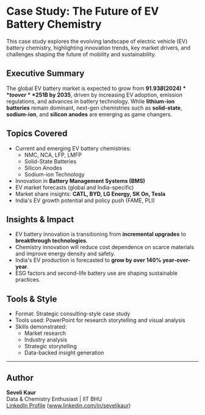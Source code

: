 # Case Study: The Future of EV Battery Chemistry

This case study explores the evolving landscape of electric vehicle (EV) battery chemistry, highlighting innovation trends, key market drivers, and challenges shaping the future of mobility and sustainability.

##  Executive Summary

The global EV battery market is expected to grow from **$91.93B (2024)** to over **$251B by 2035**, driven by increasing EV adoption, emission regulations, and advances in battery technology. While **lithium-ion batteries** remain dominant, next-gen chemistries such as **solid-state**, **sodium-ion**, and **silicon anodes** are emerging as game changers.

##  Topics Covered

- Current and emerging EV battery chemistries:
  - NMC, NCA, LFP, LMFP
  - Solid-State Batteries
  - Silicon Anodes
  - Sodium-ion Technology
- Innovation in **Battery Management Systems (BMS)**
- EV market forecasts (global and India-specific)
- Market share insights: **CATL, BYD, LG Energy, SK On, Tesla**
- India's EV growth potential and policy push (FAME, PLI)

##  Insights & Impact

- EV battery innovation is transitioning from **incremental upgrades** to **breakthrough technologies**.
- Chemistry innovation will reduce cost dependence on scarce materials and improve energy density and safety.
- India's EV production is forecasted to **grow by over 140% year-over-year**.
- ESG factors and second-life battery use are shaping sustainable practices.

##  Tools & Style

- Format: Strategic consulting-style case study  
- Tools used: PowerPoint for research storytelling and visual analysis  
- Skills demonstrated:
  - Market research
  - Industry analysis
  - Strategic storytelling
  - Data-backed insight generation

---

##  Author

**Seveli Kaur**  
Data & Chemistry Enthusiast | IIT BHU  
[LinkedIn Profile](#) (www.linkedin.com/in/sevelikaur)


